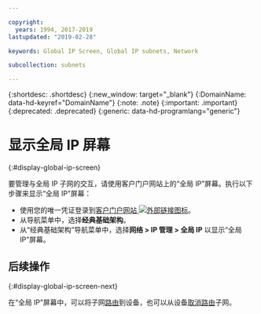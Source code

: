 ```yaml
---

copyright:
  years: 1994, 2017-2019
lastupdated: "2019-02-28"

keywords: Global IP Screen, Global IP subnets, Network

subcollection: subnets

---
```


{:shortdesc: .shortdesc}
{:new_window: target="_blank"}
{:DomainName: data-hd-keyref="DomainName"}
{:note: .note}
{:important: .important}
{:deprecated: .deprecated}
{:generic: data-hd-programlang="generic"}

# 显示全局 IP 屏幕
{:#display-global-ip-screen}

要管理与全局 IP 子网的交互，请使用客户门户网站上的“全局 IP”屏幕。执行以下步骤来显示“全局 IP”屏幕：

* 使用您的唯一凭证登录到[客户门户网站 ![外部链接图标](../../icons/launch-glyph.svg "外部链接图标")](https://{DomainName}/)。
* 从导航菜单中，选择**经典基础架构**。
* 从“经典基础架构”导航菜单中，选择**网络 > IP 管理 > 全局 IP** 以显示“全局 IP”屏幕。

## 后续操作
{:#display-global-ip-screen-next}

在“全局 IP”屏幕中，可以将子网[路由](/docs/infrastructure/subnets?topic=subnets-route-global-ip-address-device)到设备，也可以从设备[取消路由](/docs/infrastructure/subnets?topic=subnets-unroute-global-ip-address)子网。
